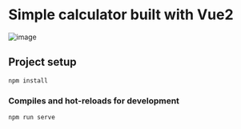# Simple calculator built with Vue2

![image](https://github.com/99ru/Calculator-Vue2/blob/master/calculator%20vue.png)


## Project setup
```
npm install
```

### Compiles and hot-reloads for development
```
npm run serve
```

